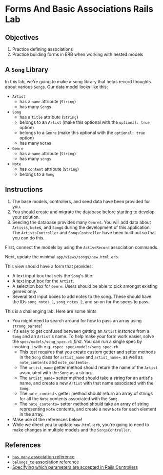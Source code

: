 # Forms And Basic Associations Rails Lab

## Objectives

1. Practice defining associations
2. Practice building forms in ERB when working with nested models

## A `Song` Library

In this lab, we're going to make a song library that helps record thoughts
about various `Song`s. Our data model looks like this:

- `Artist`
  - has a `name` attribute (`String`)
  - has many `Song`s
- `Song`
  - has a `title` attribute (`String`)
  - belongs to an `Artist` (make this optional with the `optional: true` option)
  - belongs to a `Genre` (make this optional with the `optional: true` option)
  - has many `Note`s
- `Genre`
  - has a `name` attribute (`String`)
  - has many `songs`
- `Note`
  - has `content` attribute (`String`)
  - belongs to a `Song`

## Instructions

1. The base models, controllers, and seed data have been provided for you.
2. You should create and migrate the database before starting to develop your
   solution.
3. Seeding the database provides many `Genre`s. You will add data about
   `Artist`s, `Note`s, and `Song`s during the development of this application.
   The `ArtistsController` and `SongsController` have been built out so that you
   can do this.

First, connect the models by using the `ActiveRecord` association commands.

Next, update the minimal `app/views/songs/new.html.erb`.

This view should have a form that provides:

- A text input box that sets the `Song`'s title.
- A text input box for the `Artist`.
- A selection box for `Genre`. Users should be able to pick amongst existing genres only.
- Several text input boxes to add notes to the song. These should have the IDs
  `song_notes_1`, `song_notes_2`, and so on for the specs to pass.

This is a challenging lab. Here are some hints:

- You might need to search around for how to pass an array using `strong_params`!
- It's easy to get confused between getting an `Artist` _instance_ from a
  `Song` and an `Artist`'s name. To help make your form work easier, solve the
  `spec/models/song_spec.rb` _first_. You can run a single spec by invoking it
  with e.g. `rspec spec/models/song_spec.rb`.
  - This test requires that you create custom getter and setter methods in the
    `Song` class for `artist_name` and `artist_name=`, as well as
    `note_contents` and `note_contents=`.
  - The `artist_name` getter method should return the name of the `Artist`
    associated with the `Song` as a string.
  - The `artist_name=` setter method should take a string for an artist's name,
    and create a new `Artist` with that name associated with the `Song`.
  - The `note_contents` getter method should return an array of strings for all
    the `Note` contents associated with the `Song`.
  - The `note_contents=` setter method should take an array of string
    representing `Note` contents, and create a new `Note` for each element in
    the array.
- Make use of the references below!
- While we direct you to update `new.html.erb`, you're going to need to make
  changes in multiple models and the `SongsController`.

## References

- [`has_many` association reference](https://guides.rubyonrails.org/association_basics.html#has-many-association-reference)
- [`belongs_to` association reference](https://guides.rubyonrails.org/association_basics.html#belongs-to-association-reference)
- [Specifying which parameters are accepted in Rails Controllers](https://apidock.com/rails/ActionController/Parameters/permit)
